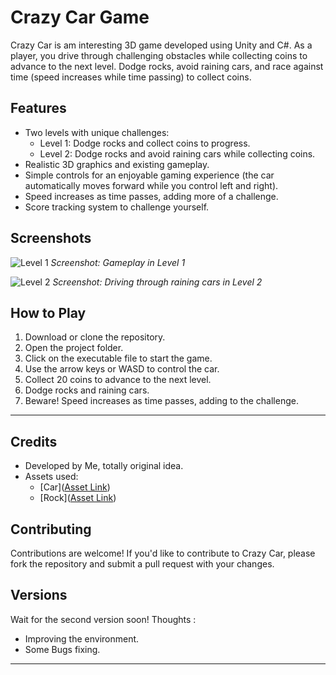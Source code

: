 # Crazy Car Game

Crazy Car is am interesting 3D game developed using Unity and C#. As a player, you drive through challenging obstacles while collecting coins to advance to the next level. Dodge rocks, avoid raining cars, and race against time (speed increases while time passing) to collect coins.

## Features

- Two levels with unique challenges:
  - Level 1: Dodge rocks and collect coins to progress.
  - Level 2: Dodge rocks and avoid raining cars while collecting coins.
- Realistic 3D graphics and existing gameplay.
- Simple controls for an enjoyable gaming experience (the car automatically moves forward while you control left and right).
- Speed increases as time passes, adding more of a challenge.
- Score tracking system to challenge yourself.

## Screenshots

![Level 1](![image](https://github.com/Ahmad3oda/CrazyCar-3DGame/assets/104653414/2fe3f128-64ca-499d-891a-15af27ae2c68))
*Screenshot: Gameplay in Level 1*

![Level 2](![image](https://github.com/Ahmad3oda/CrazyCar-3DGame/assets/104653414/8ed5688f-5a1a-4461-8ea1-4c1f9f1589a6)
)
*Screenshot: Driving through raining cars in Level 2*

## How to Play

1. Download or clone the repository.
2. Open the project folder.
3. Click on the executable file to start the game.
4. Use the arrow keys or WASD to control the car.
5. Collect 20 coins to advance to the next level.
6. Dodge rocks and raining cars.
7. Beware! Speed increases as time passes, adding to the challenge.

---

## Credits

- Developed by Me, totally original idea.
- Assets used:
  - [Car]([Asset Link](https://free3d.com/3d-model/low-poly-car-40967.html))
  - [Rock]([Asset Link](https://www.turbosquid.com/3d-models/game-ready-rock-model-2111222))

## Contributing

Contributions are welcome! If you'd like to contribute to Crazy Car, please fork the repository and submit a pull request with your changes.

## Versions

Wait for the second version soon!
Thoughts :
  - Improving the environment.
  - Some Bugs fixing.

---

